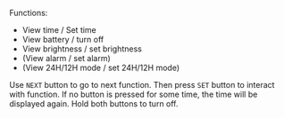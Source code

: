 Functions:

 - View time / Set time
 - View battery / turn off
 - View brightness / set brightness
 - (View alarm / set alarm)
 - (View 24H/12H mode / set 24H/12H mode)

Use `NEXT` button to go to next function. Then press `SET` button to interact
with function. If no button is pressed for some time, the time will be displayed
again. Hold both buttons to turn off. 
